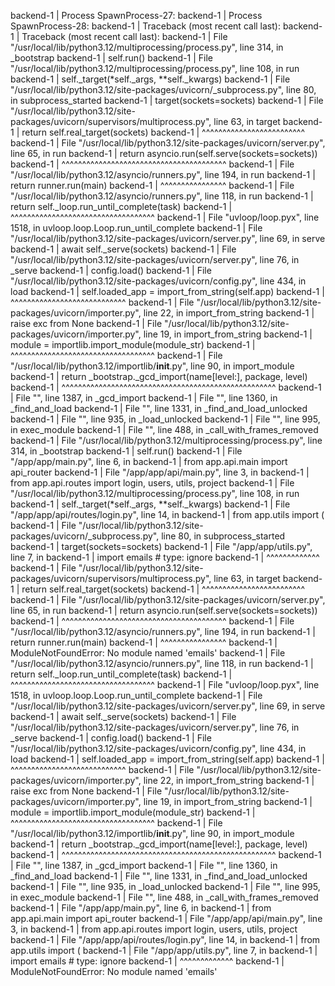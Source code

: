 backend-1  | Process SpawnProcess-27:
backend-1  | Process SpawnProcess-28:
backend-1  | Traceback (most recent call last):
backend-1  | Traceback (most recent call last):
backend-1  |   File "/usr/local/lib/python3.12/multiprocessing/process.py", line 314, in _bootstrap
backend-1  |     self.run()
backend-1  |   File "/usr/local/lib/python3.12/multiprocessing/process.py", line 108, in run
backend-1  |     self._target(*self._args, **self._kwargs)
backend-1  |   File "/usr/local/lib/python3.12/site-packages/uvicorn/_subprocess.py", line 80, in subprocess_started
backend-1  |     target(sockets=sockets)
backend-1  |   File "/usr/local/lib/python3.12/site-packages/uvicorn/supervisors/multiprocess.py", line 63, in target
backend-1  |     return self.real_target(sockets)
backend-1  |            ^^^^^^^^^^^^^^^^^^^^^^^^^
backend-1  |   File "/usr/local/lib/python3.12/site-packages/uvicorn/server.py", line 65, in run
backend-1  |     return asyncio.run(self.serve(sockets=sockets))
backend-1  |            ^^^^^^^^^^^^^^^^^^^^^^^^^^^^^^^^^^^^^^^^
backend-1  |   File "/usr/local/lib/python3.12/asyncio/runners.py", line 194, in run
backend-1  |     return runner.run(main)
backend-1  |            ^^^^^^^^^^^^^^^^
backend-1  |   File "/usr/local/lib/python3.12/asyncio/runners.py", line 118, in run
backend-1  |     return self._loop.run_until_complete(task)
backend-1  |            ^^^^^^^^^^^^^^^^^^^^^^^^^^^^^^^^^^^
backend-1  |   File "uvloop/loop.pyx", line 1518, in uvloop.loop.Loop.run_until_complete
backend-1  |   File "/usr/local/lib/python3.12/site-packages/uvicorn/server.py", line 69, in serve
backend-1  |     await self._serve(sockets)
backend-1  |   File "/usr/local/lib/python3.12/site-packages/uvicorn/server.py", line 76, in _serve
backend-1  |     config.load()
backend-1  |   File "/usr/local/lib/python3.12/site-packages/uvicorn/config.py", line 434, in load
backend-1  |     self.loaded_app = import_from_string(self.app)
backend-1  |                       ^^^^^^^^^^^^^^^^^^^^^^^^^^^^
backend-1  |   File "/usr/local/lib/python3.12/site-packages/uvicorn/importer.py", line 22, in import_from_string
backend-1  |     raise exc from None
backend-1  |   File "/usr/local/lib/python3.12/site-packages/uvicorn/importer.py", line 19, in import_from_string
backend-1  |     module = importlib.import_module(module_str)
backend-1  |              ^^^^^^^^^^^^^^^^^^^^^^^^^^^^^^^^^^^
backend-1  |   File "/usr/local/lib/python3.12/importlib/__init__.py", line 90, in import_module
backend-1  |     return _bootstrap._gcd_import(name[level:], package, level)
backend-1  |            ^^^^^^^^^^^^^^^^^^^^^^^^^^^^^^^^^^^^^^^^^^^^^^^^^^^^
backend-1  |   File "<frozen importlib._bootstrap>", line 1387, in _gcd_import
backend-1  |   File "<frozen importlib._bootstrap>", line 1360, in _find_and_load
backend-1  |   File "<frozen importlib._bootstrap>", line 1331, in _find_and_load_unlocked
backend-1  |   File "<frozen importlib._bootstrap>", line 935, in _load_unlocked
backend-1  |   File "<frozen importlib._bootstrap_external>", line 995, in exec_module
backend-1  |   File "<frozen importlib._bootstrap>", line 488, in _call_with_frames_removed
backend-1  |   File "/usr/local/lib/python3.12/multiprocessing/process.py", line 314, in _bootstrap
backend-1  |     self.run()
backend-1  |   File "/app/app/main.py", line 6, in <module>
backend-1  |     from app.api.main import api_router
backend-1  |   File "/app/app/api/main.py", line 3, in <module>
backend-1  |     from app.api.routes import login, users, utils, project
backend-1  |   File "/usr/local/lib/python3.12/multiprocessing/process.py", line 108, in run
backend-1  |     self._target(*self._args, **self._kwargs)
backend-1  |   File "/app/app/api/routes/login.py", line 14, in <module>
backend-1  |     from app.utils import (
backend-1  |   File "/usr/local/lib/python3.12/site-packages/uvicorn/_subprocess.py", line 80, in subprocess_started
backend-1  |     target(sockets=sockets)
backend-1  |   File "/app/app/utils.py", line 7, in <module>
backend-1  |     import emails  # type: ignore
backend-1  |     ^^^^^^^^^^^^^
backend-1  |   File "/usr/local/lib/python3.12/site-packages/uvicorn/supervisors/multiprocess.py", line 63, in target
backend-1  |     return self.real_target(sockets)
backend-1  |            ^^^^^^^^^^^^^^^^^^^^^^^^^
backend-1  |   File "/usr/local/lib/python3.12/site-packages/uvicorn/server.py", line 65, in run
backend-1  |     return asyncio.run(self.serve(sockets=sockets))
backend-1  |            ^^^^^^^^^^^^^^^^^^^^^^^^^^^^^^^^^^^^^^^^
backend-1  |   File "/usr/local/lib/python3.12/asyncio/runners.py", line 194, in run
backend-1  |     return runner.run(main)
backend-1  |            ^^^^^^^^^^^^^^^^
backend-1  | ModuleNotFoundError: No module named 'emails'
backend-1  |   File "/usr/local/lib/python3.12/asyncio/runners.py", line 118, in run
backend-1  |     return self._loop.run_until_complete(task)
backend-1  |            ^^^^^^^^^^^^^^^^^^^^^^^^^^^^^^^^^^^
backend-1  |   File "uvloop/loop.pyx", line 1518, in uvloop.loop.Loop.run_until_complete
backend-1  |   File "/usr/local/lib/python3.12/site-packages/uvicorn/server.py", line 69, in serve
backend-1  |     await self._serve(sockets)
backend-1  |   File "/usr/local/lib/python3.12/site-packages/uvicorn/server.py", line 76, in _serve
backend-1  |     config.load()
backend-1  |   File "/usr/local/lib/python3.12/site-packages/uvicorn/config.py", line 434, in load
backend-1  |     self.loaded_app = import_from_string(self.app)
backend-1  |                       ^^^^^^^^^^^^^^^^^^^^^^^^^^^^
backend-1  |   File "/usr/local/lib/python3.12/site-packages/uvicorn/importer.py", line 22, in import_from_string
backend-1  |     raise exc from None
backend-1  |   File "/usr/local/lib/python3.12/site-packages/uvicorn/importer.py", line 19, in import_from_string
backend-1  |     module = importlib.import_module(module_str)
backend-1  |              ^^^^^^^^^^^^^^^^^^^^^^^^^^^^^^^^^^^
backend-1  |   File "/usr/local/lib/python3.12/importlib/__init__.py", line 90, in import_module
backend-1  |     return _bootstrap._gcd_import(name[level:], package, level)
backend-1  |            ^^^^^^^^^^^^^^^^^^^^^^^^^^^^^^^^^^^^^^^^^^^^^^^^^^^^
backend-1  |   File "<frozen importlib._bootstrap>", line 1387, in _gcd_import
backend-1  |   File "<frozen importlib._bootstrap>", line 1360, in _find_and_load
backend-1  |   File "<frozen importlib._bootstrap>", line 1331, in _find_and_load_unlocked
backend-1  |   File "<frozen importlib._bootstrap>", line 935, in _load_unlocked
backend-1  |   File "<frozen importlib._bootstrap_external>", line 995, in exec_module
backend-1  |   File "<frozen importlib._bootstrap>", line 488, in _call_with_frames_removed
backend-1  |   File "/app/app/main.py", line 6, in <module>
backend-1  |     from app.api.main import api_router
backend-1  |   File "/app/app/api/main.py", line 3, in <module>
backend-1  |     from app.api.routes import login, users, utils, project
backend-1  |   File "/app/app/api/routes/login.py", line 14, in <module>
backend-1  |     from app.utils import (
backend-1  |   File "/app/app/utils.py", line 7, in <module>
backend-1  |     import emails  # type: ignore
backend-1  |     ^^^^^^^^^^^^^
backend-1  | ModuleNotFoundError: No module named 'emails'


